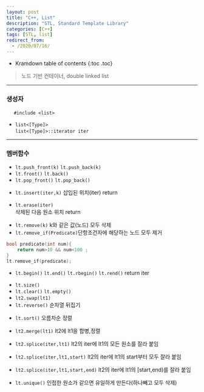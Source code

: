 ```yaml
---
layout: post
title: "C++, List"
description: "STL, Standard Template Library"
categories: [C++]
tags: [STL, list]
redirect_from:
  - /2020/07/16/
---
```


* Kramdown table of contents
{:toc .toc}

> 노드 기반 컨테이너, double linked list


----------------
### 생성자

&nbsp;&nbsp;&nbsp;&nbsp;  `#include <list>`    
* `list<[Type]>`        
    `list<[Type]>::iterator iter`


----------------
### 멤버함수

* `lt.push_front(k)` `lt.push_back(k)`
* `lt.front()` `lt.back()`
* `lt.pop_front()` `lt.pop_back()`

<span class="space"></span>

* `lt.insert(iter,k)` <span class="margin">삽입된 위치(iter) return</span>    

* `lt.erase(iter)`   
<span class="margin">삭제된 다음 원소 위치 return</span>    

<span class="space"></span>   

* `lt.remove(k)` <span class="margin">k와 같은 값(노드) 모두 삭제</span>    
* `lt.remove_if(Predicate)`<span class="margin">단항조건자에 해당하는 노드 모두 제거</span> 

~~~ c++
bool predicate(int num){
    return num>10 && num<100 ;
}
lt.remove_if(predicate); 
~~~   

* `lt.begin()` `lt.end()` `lt.rbegin()` `lt.rend()`
<span class="margin" >return iter</span>

<span class="space"></span>    

* `lt.size()`
* `lt.clear()` `lt.empty()`
* `lt2.swap(lt1)`    
* `lt.reverse()` <span class="margin">순차열 뒤집기</span> 

<span class="space"></span>    

* `lt.sort()` <span class="margin">오름차순 정렬</span> 

* `lt2.merge(lt1)` <span class="margin">lt2에 lt1을 합병,정렬</span> 

<span class="space"></span>    

* `lt2.splice(iter,lt1)` 
<span class="margin">lt2의 iter에 lt1의 모든 원소를 잘라 붙임</span> 

* `lt2.splice(iter,lt1,start)`
<span class="margin">lt2의 iter에 lt1의 start부터 모두 잘라 붙임</span> 

* `lt2.splice(iter,lt1,start,end)` 
<span class="margin">lt2의 iter에 lt1의 [start,end)를 잘라 붙임</span> 

<span class="space"></span>    

* `lt.unique()` <span class="margin">인접한 원소가 같으면 유일하게 만든다(하나빼고 모두 삭제)</span> 
